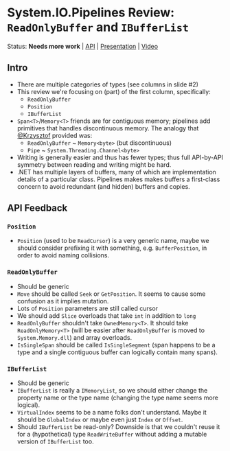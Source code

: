 # System.IO.Pipelines Review: `ReadOnlyBuffer` and `IBufferList`

Status: **Needs more work** | 
[API](System.IO.Pipelines.md) |
[Presentation](System.IO.Pipelines.pptx) |
[Video](https://www.youtube.com/watch?v=tLnQsNTfl9Q)

## Intro

* There are multiple categories of types (see columns in slide #2)
* This review we're focusing on (part) of the first column, specifically:
    - `ReadOnlyBuffer`
    - `Position`
    - `IBufferList`
* `Span<T>`/`Memory<T>` friends are for contiguous memory; pipelines add
  primitives that handles discontinuous memory. The analogy that
  [@Krzysztof](https://github.com/KrzysztofCwalina) provided was:
    - `ReadOnlyBuffer` ~ `Memory<byte>` (but discontinuous)
    - `Pipe` ~ `System.Threading.Channel<byte>`
* Writing is generally easier and thus has fewer types; thus full API-by-API
  symmetry between reading and writing might be hard.
* .NET has multiple layers of buffers, many of which are implementation details
  of a particular class. Pipelines makes makes buffers a first-class concern to
  avoid redundant (and hidden) buffers and copies.

## API Feedback

### `Position`

* `Position` (used to be `ReadCursor`) is a very generic name, maybe we should
  consider prefixing it with something, e.g. `BufferPosition`, in order to avoid
  naming collisions.

### `ReadOnlyBuffer`

* Should be generic
* `Move` should be called `Seek` or `GetPosition`. It seems to cause some
  confusion as it implies mutation.
* Lots of `Position` parameters are still called cursor
* We should add `Slice` overloads that take `int` in addition to `long`
* `ReadOnlyBuffer` shouldn't take `OwnedMemory<T>`. It should take
  `ReadOnlyMemory<T>` (will be easier after `ReadOnlyBuffer` is moved to
  `System.Memory.dll`) and array overloads.
* `IsSingleSpan` should be called `IsSingleSegment` (span happens to be a type
  and a single contiguous buffer can logically contain many spans).

### `IBufferList`

* Should be generic
* `IBufferList` is really a `IMemoryList`, so we should either change the
  property name or the type name (changing the type name seems more logical).
* `VirtualIndex` seems to be a name folks don't understand. Maybe it should be
  `GlobalIndex` or maybe even just `Index` or `Offset`.
* Should `IBufferList` be read-only? Downside is that we couldn't reuse it for
  a (hypothetical) type `ReadWriteBuffer` without adding a mutable version of
  `IBufferList` too.
